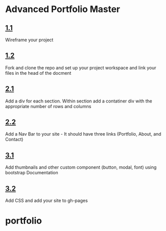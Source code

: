 # Advanced Portfolio Master

## [1.1](https://github.com/ScriptEdcurriculum/advanced_portfolio_solution/tree/1.1) 
Wireframe your project
## [1.2](https://github.com/ScriptEdcurriculum/advanced_portfolio_solution/tree/1.2)
Fork and clone the repo and set up your project workspace and link your files in the head of the docment          
## [2.1](https://github.com/ScriptEdcurriculum/advanced_portfolio_solution/tree/2.1)
Add a div for each section. Within section add a contatiner div with the appropriate number of rows and columns   
## [2.2](https://github.com/ScriptEdcurriculum/advanced_portfolio_solution/tree/2.2)
Add a Nav Bar to your site - It should have three links (Portfolio, About, and Contact) 
## [3.1](https://github.com/ScriptEdcurriculum/advanced_portfolio_solution/tree/3.1)
Add thumbnails and other custom component (button, modal, font) using bootstrap Documentation
## [3.2](https://github.com/ScriptEdcurriculum/advanced_portfolio_solution/tree/3.2)
Add CSS and add your site to gh-pages
# portfolio
